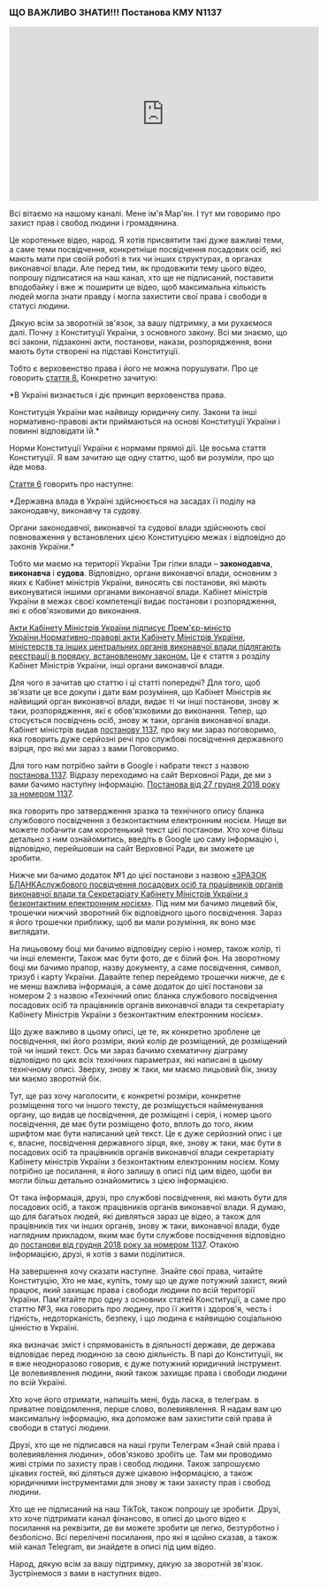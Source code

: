 ### ЩО ВАЖЛИВО ЗНАТИ!!! Постанова КМУ N1137

<div class="responsive-video"><iframe width="560" height="315" src="https://www.youtube.com/embed/_dBE0UzQ7Fc" frameborder="0" allow="accelerometer; autoplay; encrypted-media; gyroscope; picture-in-picture" allowfullscreen></iframe></div>

Всі вітаємо на нашому каналі. Мене ім'я Мар'ян. І тут ми говоримо про захист прав і свобод людини і громадянина.

Це коротеньке відео, народ. Я хотів присвятити такі дуже важливі теми, а саме теми посвідчення, конкретніше посвідчення посадових осіб, які мають мати при своїй роботі в тих чи інших структурах, в органах виконавчої влади. Але перед тим, як продовжити тему цього відео, попрошу підписатися на наш канал, хто ще не підписаний, поставити вподобайку і вже ж поширити це відео, щоб максимальна кількість людей могла знати правду і могла захистити свої права і свободи в статусі людини.

Дякую всім за зворотній зв'язок, за вашу підтримку, а ми рухаємося далі. Почну з Конституції України, з основного закону. Всі ми знаємо, що всі закони, підзаконні акти, постанови, накази, розпорядження, вони мають бути створені на підставі Конституції.

Тобто є верховенство права і його не можна порушувати. Про це говорить [стаття 8.](https://www.president.gov.ua/documents/constitution/konstituciya-ukrayini-rozdil-i#:~:text=%D0%A1%D1%82%D0%B0%D1%82%D1%82%D1%8F%208.,%D0%B2%D1%96%D0%B4%D0%BF%D0%BE%D0%B2%D1%96%D0%B4%D0%B0%D1%82%D0%B8%20%D1%97%D0%B9.) Конкретно зачитую:

\*В Україні визнається і діє принцип верховенства права.

Конституція України має найвищу юридичну силу. Закони та інші нормативно-правові акти приймаються на основі Конституції України і повинні відповідати їй.\*

Норми Конституції України є нормами прямої дії. Це восьма стаття Конституції. Я вам зачитаю ще одну статтю, щоб ви розуміли, про що йде мова.

[Стаття 6](https://www.president.gov.ua/documents/constitution/konstituciya-ukrayini-rozdil-i#:~:text=%D0%A1%D1%82%D0%B0%D1%82%D1%82%D1%8F%206.,%D0%B7%D0%B0%D0%BA%D0%BE%D0%BD%D1%96%D0%B2%20%D0%A3%D0%BA%D1%80%D0%B0%D1%97%D0%BD%D0%B8.) говорить про наступне:

\*Державна влада в Україні здійснюється на засадах її поділу на законодавчу, виконавчу та судову.

Органи законодавчої, виконавчої та судової влади здійснюють свої повноваження у встановлених цією Конституцією межах і відповідно до законів України.\*

Тобто ми маємо на території України Три гілки влади – **законодавча**, **виконавча** і **судова**. Відповідно, органи виконавчої влади, основним з яких є Кабінет міністрів України, виносять сві постанови, які мають виконуватися іншими органами виконавчої влади. Кабінет міністрів України в межах своєї компетенції видає постанови і розпорядження, які є обов'язковими до виконання.

[Акти Кабінету Міністрів України підписує Прем'єр-міністр України.Нормативно-правові акти Кабінету Міністрів України, міністерств та інших центральних органів виконавчої влади підлягають реєстрації в порядку, встановленому законом.](https://www.president.gov.ua/documents/constitution/konstituciya-ukrayini-rozdil-vi#:~:text=%D0%A1%D1%82%D0%B0%D1%82%D1%82%D1%8F%20117.,%D0%B2%D1%81%D1%82%D0%B0%D0%BD%D0%BE%D0%B2%D0%BB%D0%B5%D0%BD%D0%BE%D0%BC%D1%83%20%D0%B7%D0%B0%D0%BA%D0%BE%D0%BD%D0%BE%D0%BC.) Це є стаття з розділу Кабінет Міністрів України, інші органи виконавчої влади.

Для чого я зачитав цю статтю і ці статті попередні? Для того, щоб зв'язати це все докупи і дати вам розуміння, що Кабінет Міністрів як найвищий орган виконавчої влади, видає ті чи інші постанови, знову ж таки, розпорядження, які є обов'язковими до виконання. Тепер, що стосується посвідчень осіб, знову ж таки, органів виконавчої влади. Кабінет міністрів видав [постанову 1137](https://zakon.rada.gov.ua/laws/show/1137-2018-%D0%BF#Text), про яку ми зараз поговоримо, яка говорить дуже серйозні речі про службові посвідчення державного взірця, про які ми зараз з вами Поговоримо.

Для того нам потрібно зайти в Google і набрати текст з назвою [постанова 1137](https://zakon.rada.gov.ua/laws/show/1137-2018-%D0%BF#Text). Відразу переходимо на сайт Верховної Ради, де ми з вами бачимо наступну інформацію. [Постанова від 27 грудня 2018 року за номером 1137](https://zakon.rada.gov.ua/laws/show/1137-2018-%D0%BF#Text).

яка говорить про затвердження зразка та технічного опису бланка службового посвідчення з безконтактним електронним носієм. Нище ви можете побачити сам коротенький текст цієї постанови. Хто хоче більш детально з ним ознайомитись, введіть в Google цю саму інформацію і, відповідно, перейшовши на сайт Верховної Ради, ви зможете це зробити.

Нижче ми бачимо додаток №1 до цієї постанови з назвою [«ЗРАЗОК БЛАНКАслужбового посвідчення посадових осіб та працівників органів виконавчої влади та Секретаріату Кабінету Міністрів України з безконтактним електронним носієм»](https://zakon.rada.gov.ua/laws/show/1137-2018-%D0%BF#Text). Під ним ми бачимо лицевий бік, трошечки нижчий зворотний бік відповідного цього посвідчення. Зараз я його трошечки приближу, щоб ви мали розуміння, як воно має виглядати.

На лицьовому боці ми бачимо відповідну серію і номер, також колір, ті чи інші елементи, Також має бути фото, де є білий фон. На зворотному боці ми бачимо прапор, назву документу, а саме посвідчення, символ, тризуб і карту України. Давайте тепер перейдемо трошечки нижче, де є не менш важлива інформація, а саме додаток до цієї постанови за номером 2 з назвою «Технічний опис бланка службового посвідчення посадових осіб та працівників органів виконавчої влади та секретаріату Кабінету Міністрів України з безконтактним електронним носієм».

Що дуже важливо в цьому описі, це те, як конкретно зроблене це посвідчення, які його розміри, який колір де розміщений, де розміщений той чи інший текст. Ось ми зараз бачимо схематичну діаграму відповідно по цих всіх технічних параметрах, які написані в цьому технічному описі. Зверху, знову ж таки, ми маємо лицьовий бік, знизу ми маємо зворотній бік.

Тут, ще раз хочу наголосити, є конкретні розміри, конкретне розміщення того чи іншого тексту, де розміщується найменування органу, що видав це посвідчення, де розміщені і серія, і номер цього посвідчення, де має бути розміщено фото, вплоть до того, яким шрифтом має бути написаний цей текст. Це є дуже серйозний опис і це є, власне, посвідчення державного зірця, яке, знову ж таки, має бути в посадових осіб та працівників органів виконавчої влади секретаріату Кабінету міністрів України з безконтактним електронним носієм. Кому потрібно це посилання, я його залишу в описі під цим відео, щоби ви могли більш детально ознайомитись з цією інформацією.

От така інформація, друзі, про службові посвідчення, які мають бути для посадових осіб, а також працівників органів виконавчої влади. Я думаю, що для багатьох людей, які дивляться зараз це відео, а також для працівників тих чи інших органів, знову ж таки, виконавчої влади, буде наглядним прикладом, яким має бути службове посвідчення відповідно до [постанови від грудня 2018 року за номером 1137](https://zakon.rada.gov.ua/laws/show/1137-2018-%D0%BF#Text). Отакою інформацією, друзі, я хотів з вами поділитися.

На завершення хочу сказати наступне. Знайте свої права, читайте Конституцію, Хто не має, купіть, тому що це дуже потужний захист, який працює, який захищає права і свободи людини по всій території України. Пам'ятайте про одну з основних статей Конституції, а саме про статтю №3, яка говорить про людину, про її життя і здоров'я, честь і гідність, недоторканість, безпеку, і що людина є найвищою соціальною цінністю в Україні.

яка визначає зміст і спрямованість в діяльності держави, де держава відповідає перед людиною за свою діяльність. В парі до Конституції, як я вже неодноразово говорив, є дуже потужний юридичний інструмент. Це волевиявлення людини, який також захищає права і свободи людини по всій Україні.

Хто хоче його отримати, напишіть мені, будь ласка, в телеграм. в приватне повідомлення, перше слово, волевиявлення. Я надам вам цю максимальну інформацію, яка допоможе вам захистити свій права й свободи в статусі людини.

Друзі, хто ще не підписався на наші групи Телеграм «Знай свій права і волевиявлення людини», обов'язково зробіть це. Там ми проводимо живі стріми по захисту прав і свобод людини. Також запрошуємо цікавих гостей, які діляться дуже цікавою інформацією, а також юридичними інструментами для знову ж таки захисту прав і свобод людини.

Хто ще не підписаний на наш TikTok, також попрошу це зробити. Друзі, хто хоче підтримати канал фінансово, в описі до цього відео є посилання на реквізити, де ви можете зробити це легко, безтурботно і безболісно. Всі перелічені посилання, про які я щойно сказав, а також мій канал Telegram, ви знайдете в описі під цим відео.

Народ, дякую всім за вашу підтримку, дякую за зворотній зв'язок. Зустрінемося з вами в наступних відео.
